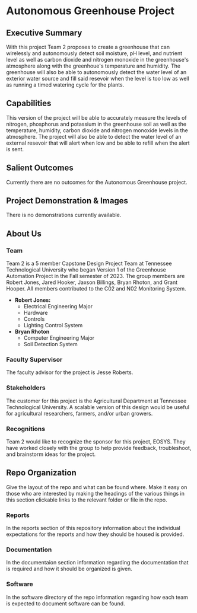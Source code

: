 # Autonomous Greenhouse Project

## Executive Summary

With this project Team 2 proposes to create a greenhouse that can wirelessly and autonomously detect soil moisture, pH level, and nutrient level as well as carbon dioxide and nitrogen monoxide in the greenhouse's atmosphere along with the greenhoue's temperature and humidity. The greenhouse will also be able to autonomously detect the water level of an exterior water source and fill said resevoir when the level is too low as well as running a timed watering cycle for the plants. 


## Capabilities

This version of the project will be able to accurately measure the levels of nitrogen, phosphorus and potassium in the greenhouse soil as well as the temperature, humidity, carbon dioxide and nitrogen monoxide levels in the atmosphere. The project will also be able to detect the water level of an external resevoir that will alert when low and be able to refill when the alert is sent.


## Salient Outcomes

Currently there are no outcomes for the Autonomous Greenhouse project.

## Project Demonstration & Images

There is no demonstrations currently available.


## About Us

### Team


Team 2 is a 5 member Capstone Design Project Team at Tennessee Technological University who began Version 1 of the Greenhouse Automation Project in the Fall semester of 2023. The group members are Robert Jones, Jared Hooker, Jaxson Billings, Bryan Rhoton, and Grant Hooper. All members contributed to the C02 and N02 Monitoring System.
- **Robert Jones:**
  - Electrical Engineering Major
  - Hardware
  - Controls
  - Lighting Control System
- **Bryan Rhoton**
  - Computer Engineering Major
  - Soil Detection System
### Faculty Supervisor

The faculty advisor for the project is Jesse Roberts.

### Stakeholders

The customer for this project is the Agricultural Department at Tennessee Technological University. A scalable version of this design would be useful for agricultural researchers, farmers, and/or urban growers.

### Recognitions

Team 2 would like to recognize the sponsor for this project, EOSYS. They have worked closely with the group to help provide feedback, troubleshoot, and brainstorm ideas for the project. 

## Repo Organization

Give the layout of the repo and what can be found where. Make it easy on those who are interested by making the headings of the various things in this section clickable links to the relevant folder or file in the repo.


### Reports

In the reports section of this repository information about the individual expectations for the reports and how they should be housed is provided.

### Documentation

In the documentaion section information regarding the documentation that is required and how it should be organized is given.

### Software

In the software directory of the repo information regarding how each team is expected to document software can be found.
